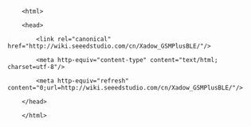 <!DOCTYPE html>
        <html>
        <head>
            <link rel="canonical" href="http://wiki.seeedstudio.com/cn/Xadow_GSMPlusBLE/"/>
            <meta http-equiv="content-type" content="text/html; charset=utf-8"/>
            <meta http-equiv="refresh" content="0;url=http://wiki.seeedstudio.com/cn/Xadow_GSMPlusBLE/"/>
        </head>
        </html>